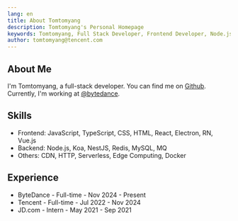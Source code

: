```yaml
---
lang: en
title: About Tomtomyang
description: Tomtomyang's Personal Homepage
keywords: Tomtomyang, Full Stack Developer, Frontend Developer, Node.js Developer, Developer
author: tomtomyang@tencent.com
---
```


## About Me

I'm Tomtomyang, a full-stack developer. You can find me on [Github](https://github.com/tomtomyang). Currently, I'm working at [@bytedance](https://github.com/bytedance).

## Skills

- Frontend: JavaScript, TypeScript, CSS, HTML, React, Electron, RN, Vue.js
- Backend: Node.js, Koa, NestJS, Redis, MySQL, MQ
- Others: CDN, HTTP, Serverless, Edge Computing, Docker

## Experience

- ByteDance - Full-time - Nov 2024 - Present
- Tencent - Full-time - Jul 2022 - Nov 2024
- JD.com - Intern - May 2021 - Sep 2021
